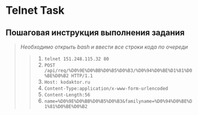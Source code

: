 Telnet Task
=================================
Пошаговая инструкция выполнения задания
---------------------------------
>*Необходимо открыть bash и ввести все строки кода по очереди*
>>1. `telnet 151.248.115.32 80`
>>2. `POST /api/req/%D0%9E%D0%BB%D0%B5%D0%B3/%D0%94%D0%BE%D1%81%D0%BE%D0%B2 HTTP/1.1`
>>3. `Host: kodaktor.ru`
>>4. `Content-Type:application/x-www-form-urlencoded`
>>5. `Content-Length:56`
>>6. `name=%D0%9E%D0%BB%D0%B5%D0%B3&familyname=%D0%94%D0%BE%D1%81%D0%BE%D0%B2`

